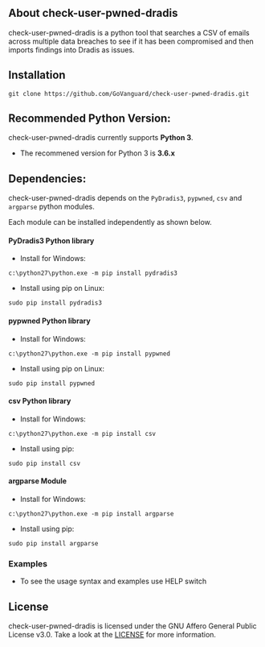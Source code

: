 
## About check-user-pwned-dradis
check-user-pwned-dradis is a python tool that searches a CSV of emails across multiple data breaches to see if it has been compromised and then imports findings into Dradis as issues. 

## Installation

```
git clone https://github.com/GoVanguard/check-user-pwned-dradis.git
```

## Recommended Python Version:

check-user-pwned-dradis currently supports **Python 3**.

* The recommened version for Python 3 is **3.6.x**

## Dependencies:

check-user-pwned-dradis depends on the `PyDradis3`, `pypwned`, `csv` and `argparse` python modules.

Each module can be installed independently as shown below.

#### PyDradis3 Python library

- Install for Windows:
```
c:\python27\python.exe -m pip install pydradis3
```
- Install using pip on Linux:
```
sudo pip install pydradis3
```

#### pypwned Python library

- Install for Windows:
```
c:\python27\python.exe -m pip install pypwned
```
- Install using pip on Linux:
```
sudo pip install pypwned
```

#### csv Python library

- Install for Windows:
```
c:\python27\python.exe -m pip install csv
```
- Install using pip:
```
sudo pip install csv
```

#### argparse Module

- Install for Windows:
```
c:\python27\python.exe -m pip install argparse
```
- Install using pip:
```
sudo pip install argparse
```

### Examples

* To see the usage syntax and examples use HELP switch


## License

check-user-pwned-dradis is licensed under the GNU Affero General Public License v3.0. Take a look at the [LICENSE](https://github.com/GoVanguard/check-user-pwned-dradis/blob/master/LICENSE) for more information.
